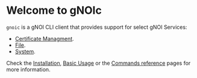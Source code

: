 # Welcome to gNOIc

`gnoic` is a gNOI CLI client that provides support for select gNOI Services:

- [Certificate Managment](https://github.com/openconfig/gnoi/blob/master/cert/cert.proto).
- [File](https://github.com/openconfig/gnoi/blob/master/file/file.proto).
- [System](https://github.com/openconfig/gnoi/blob/master/system/system.proto).

Check the [Installation](install.md), [Basic Usage](basic_usage.md) or the [Commands reference](command_reference/cert/can-generate-csr.md) pages for more information.
